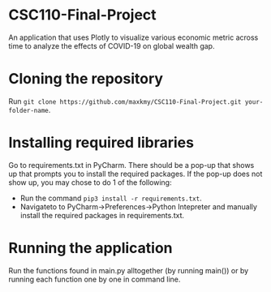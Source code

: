 # CSC110-Final-Project
An application that uses Plotly to visualize various economic metric across time to analyze the effects of COVID-19 on global wealth gap. 

# Cloning the repository
Run `git clone https://github.com/maxkmy/CSC110-Final-Project.git your-folder-name`. 

# Installing required libraries 
Go to requirements.txt in PyCharm. There should be a pop-up that shows up that prompts you to install the required packages. 
If the pop-up does not show up, you may chose to do 1 of the following: 
- Run the command `pip3 install -r requirements.txt`. 
- Navigateto to PyCharm→Preferences→Python Intepreter and manually install the required packages in requirements.txt. 

# Running the application
Run the functions found in main.py alltogether (by running main()) or by running each function one by one in command line. 

